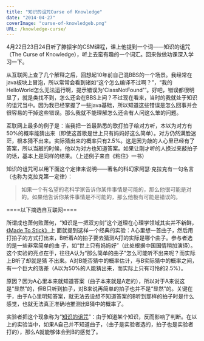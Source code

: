 ```yaml
---
title: "知识的诅咒Curse of Knowledge"
date: "2014-04-27"
coverImage: "curse-of-knowledgeb.png"
URL: /knowledge-curse/
---
```


4月22日23日24日听了滕振宇的CSM课程，课上他提到一个词——知识的诅咒（The Curse of Knowledge），听上去蛮有趣的一个词汇。回来做做功课深入学习一下。

从互联网上查了几个解释之后，回想起10年前自己混BBS的一个场景。我经常在java板块上冒泡，所以常常会看到诸如“这个怎么编译不过啊？”，“我的HelloWorld怎么无法运行啊，提示错误为'ClassNotFound'”。好吧，错误都很明显了，就是类找不到，怎么还会在BBS上问？不过现在看来，当时的我就处于知识的诅咒当中。因为我已经掌握了一些java基础，所以知道这些错误是怎么回事并会很容易的干掉这些错误。那么我就不能理解怎么还会有人问这么笨的问题。

互联网上最多的例子是：当我把一首最熟悉的歌打拍子给对方听，本以为对方有50%的概率能猜出来（即使这首歌是世上只有妈妈好这么简单）。对方仍然满脸迷茫，根本猜不出来。实际猜出来的概率只有2.5%。这是因为敲的人心里已经有了答案，所以当敲的时候，他以为对方也知道答案。如果让刚才听的人换过来敲拍子的话，基本上是同样的结果。（上述例子来自《粘住》一书）

知识的诅咒可以用下面这个定律来说明——著名的科幻家阿瑟·克拉克有一句名言（也称为克拉克第一定律）：

> 如果一个有名望的老科学家告诉你某件事情是可能的，那么他很可能是对的。如果他告诉你某件事情是不可能的，那么他极有可能是错误的。

\====以下摘选自互联网====

所谓成也萧何败萧何，“知识是一把双刃剑”这个道理在心理学领域其实并不新鲜，[《Made To Stick》](https://www.amazon.com/Made-Stick-Ideas-Survive-Others/dp/1400064287/)上 面就提到这样一个经典的实验：A心里想一首曲子，然后用打拍子的方式打出来，B听着A的拍子要去猜测A打的实际是哪个曲子。参与者选的是一些非常简单的曲 子，如“世上只有妈妈好”（此处根据中国国情稍加演绎）。这个实验的亮点在于，往往A认为“那么简单的曲子”怎么可能听不出来呢？而实际上B听了却就是猜 不出来。A对B能否猜中的概率估计，与B实际猜中的概率之间，有一个巨大的落差（A以为50%的人能猜出来，而实际上只有可怜的2.5%）。

原因？因为A心里本来就知道答案（曲子本来就是A定的），所以对于A来说这是“显然”的，但B只听到拍子，对B来说再简单的拍子也并不是“显然”的。关键在于，由于A心里明知答案，就无法去设想不知道答案的B听到那样的拍子时是什么感觉，也就无法真正准确地推测出B猜中的概率了。

实验者把这个现象称为“[知识的诅咒](https://en.wikipedia.org/wiki/Curse_of_knowledge)”：由于知道某个知识，反而影响了判断。在以上的实验当中，如果A自己并不知道曲子，（曲子是实验者选的，拍子也是实验者打的），那么A就能够体会到B的感觉了。

